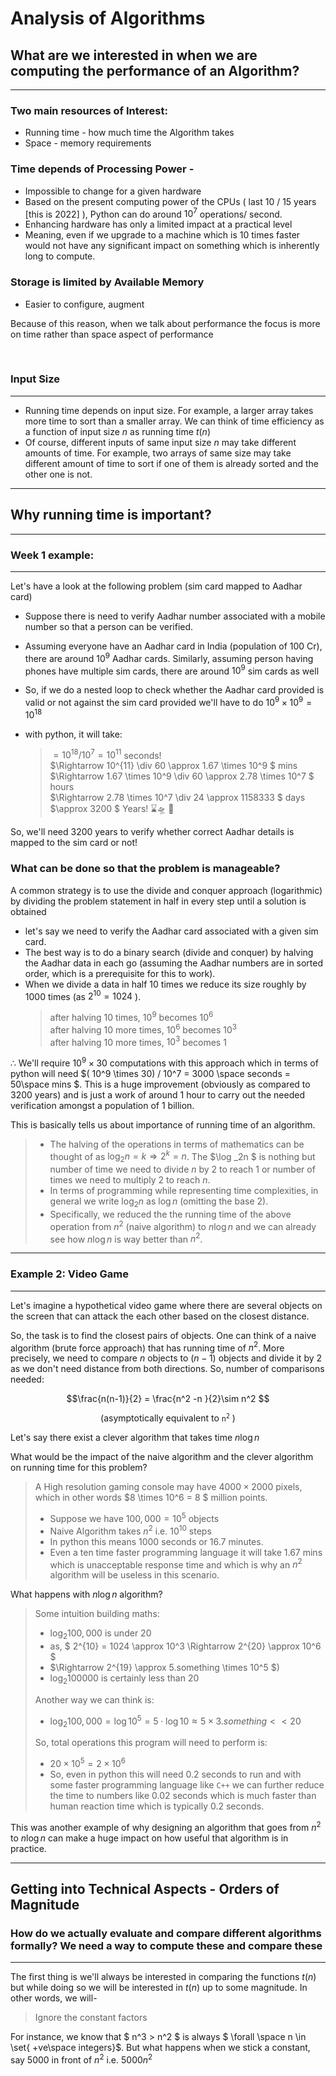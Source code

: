 # Analysis of Algorithms

<!-- Notes maintained by: Dibakash Baruah -->

## What are we interested in when we are computing the performance of an Algorithm?

---

### Two main resources of Interest:

- Running time - how much time the Algorithm takes
- Space - memory requirements

### Time depends of Processing Power -

- Impossible to change for a given hardware
- Based on the present computing power of the CPUs ( last 10 / 15 years [this is 2022] ), Python can do around $10^7$ operations/ second.
- Enhancing hardware has only a limited impact at a practical level
- Meaning, even if we upgrade to a machine which is 10 times faster would not have any significant impact on something which is inherently long to compute.

### Storage is limited by Available Memory

- Easier to configure, augment

Because of this reason, when we talk about performance the focus is more on time rather than space aspect of performance

<br>

### Input Size

---

- Running time depends on input size. For example, a larger array takes more time to sort than a smaller array. We can think of time efficiency as a function of input size $n$ as running time $t(n)$
- Of course, different inputs of same input size $n$ may take different amounts of time. For example, two arrays of same size may take different amount of time to sort if one of them is already sorted and the other one is not.

---

## Why running time is important?

---

### Week 1 example:

---

Let's have a look at the following problem (sim card mapped to Aadhar card)

- Suppose there is need to verify Aadhar number associated with a mobile number so that a person can be verified.
- Assuming everyone have an Aadhar card in India (population of 100 Cr), there are around $10^9$ Aadhar cards. Similarly, assuming person having phones have multiple sim cards, there are around $10^9$ sim cards as well
- So, if we do a nested loop to check whether the Aadhar card provided is valid or not against the sim card provided we'll have to do $10^9 \times 10^9 = 10^{18}$
- with python, it will take:

  > $= 10^{18} / 10^7 = 10^{11}$ seconds!
  > <br> $\Rightarrow 10^{11} \div 60 \approx 1.67 \times 10^9 $ mins
  > <br> $\Rightarrow 1.67 \times 10^9 \div 60 \approx 2.78 \times 10^7 $ hours
  > <br> $\Rightarrow 2.78 \times 10^7 \div 24 \approx 1158333 $ days
  > <br> $\approx 3200 $ Years! ⌛🛸 🤣

So, we'll need 3200 years to verify whether correct Aadhar details is mapped to the sim card or not!

### What can be done so that the problem is manageable?

A common strategy is to use the divide and conquer approach (logarithmic) by dividing the problem statement in half in every step until a solution is obtained

- let's say we need to verify the Aadhar card associated with a given sim card.
- The best way is to do a binary search (divide and conquer) by halving the Aadhar data in each go (assuming the Aadhar numbers are in sorted order, which is a prerequisite for this to work).
- When we divide a data in half 10 times we reduce its size roughly by 1000 times (as $2^{10} = 1024$ ).
  > after halving 10 times, $10^9$ becomes $10^6$<br>
  > after halving 10 more times, $10^6$ becomes $10^3$<br>
  > after halving 10 more times, $10^3$ becomes $1$

$\therefore$ We'll require $10^9 \times 30$ computations with this approach which in terms of python will need $( 10^9 \times 30) / 10^7 = 3000 \space seconds = 50\space mins $. This is a huge improvement (obviously as compared to 3200 years) and is just a work of around 1 hour to carry out the needed verification amongst a population of 1 billion.

This is basically tells us about importance of running time of an algorithm.

> - The halving of the operations in terms of mathematics can be thought of as $\log _2n = k \Rightarrow  2^k = n$. The $\log _2n $ is nothing but number of time we need to divide $n$ by $2$ to reach $1$ or number of times we need to multiply $2$ to reach $n$.<br>
> - In terms of programming while representing time complexities, in general we write $\log _2n$ as $\log n$ (omitting the base 2).<br>
> - Specifically, we reduced the the running time of the above operation from $n^2$ (naive algorithm) to $n\log n$ and we can already see how $n\log n$ is way better than $n^2$.

---

### Example 2: Video Game

---

Let's imagine a hypothetical video game where there are several objects on the screen that can attack the each other based on the closest distance.

So, the task is to find the closest pairs of objects. One can think of a naive algorithm (brute force approach) that has running time of $n^2$. More precisely, we need to compare $n$ objects to $(n-1)$ objects and divide it by 2 as we don't need distance from both directions. So, number of comparisons needed:

$$\frac{n(n-1)}{2} = \frac{n^2 -n }{2}\sim n^2 $$

<div style="text-align:center;">(asymptotically equivalent to <code>n<sup>2</sup></code> )</div>

Let's say there exist a clever algorithm that takes time $n\log n$

What would be the impact of the naive algorithm and the clever algorithm on running time for this problem?

> A High resolution gaming console may have $4000 \times 2000$ pixels, which in other words $8 \times 10^6 = 8 $ million points.
>
> - Suppose we have $100,000 = 10^5$ objects
> - Naive Algorithm takes $n^2$ i.e. $10^{10}$ steps
> - In python this means $1000$ seconds or $16.7$ minutes.
> - Even a ten time faster programming language it will take $1.67$ mins which is unacceptable response time and which is why an $n^2$ algorithm will be useless in this scenario.

What happens with $n \log n$ algorithm?

> Some intuition building maths:
>
> - $\log _2 100,000$ is under $20$
> - as, $ 2^{10} = 1024 \approx 10^3 \Rightarrow 2^{20} \approx 10^6 $
> - $\Rightarrow 2^{19} \approx 5.something \times 10^5 $)
> - $\log _2 100000$ is certainly less than $20$
>
> Another way we can think is:
>
> - $\log _2 100,000 = \log 10^5 = 5 \cdot\log10 \approx 5 \times 3.something << 20$
>
> So, total operations this program will need to perform is:
>
> - $20 \times 10^5 = 2\times 10^6$
> - So, even in python this will need $0.2$ seconds to run and with some faster programming language like <code>C++</code> we can further reduce the time to numbers like $0.02$ seconds which is much faster than human reaction time which is typically 0.2 seconds.

This was another example of why designing an algorithm that goes from $n^2$ to $n\log n$ can make a huge impact on how useful that algorithm is in practice.

---

## Getting into Technical Aspects - Orders of Magnitude

### How do we actually evaluate and compare different algorithms formally? We need a way to compute these and compare these

---

The first thing is we'll always be interested in comparing the functions $t(n)$ but while doing so we will be interested in $t(n)$ up to some magnitude. In other words, we will-

> Ignore the constant factors

For instance, we know that $ n^3 > n^2 $ is always $ \forall \space n \in \set{ +ve\space integers}$. But what happens when we stick a constant, say 5000 in front of $n^2$ i.e. $5000 n^2$

>
